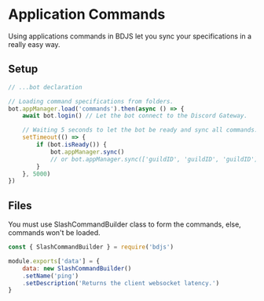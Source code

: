 # Application Commands
Using applications commands in BDJS let you sync your specifications in a really easy way.

## Setup
```js
// ...bot declaration

// Loading command specifications from folders.
bot.appManager.load('commands').then(async () => {
    await bot.login() // Let the bot connect to the Discord Gateway.

    // Waiting 5 seconds to let the bot be ready and sync all commands.
    setTimeout(() => {
        if (bot.isReady()) {
            bot.appManager.sync()
            // or bot.appManager.sync(['guildID', 'guildID', 'guildID'])
        }
    }, 5000)
})
```

## Files
You must use SlashCommandBuilder class to form the commands, else, commands won't be loaded.
```js
const { SlashCommandBuilder } = require('bdjs')

module.exports['data'] = {
    data: new SlashCommandBuilder()
    .setName('ping')
    .setDescription('Returns the client websocket latency.')
}
```